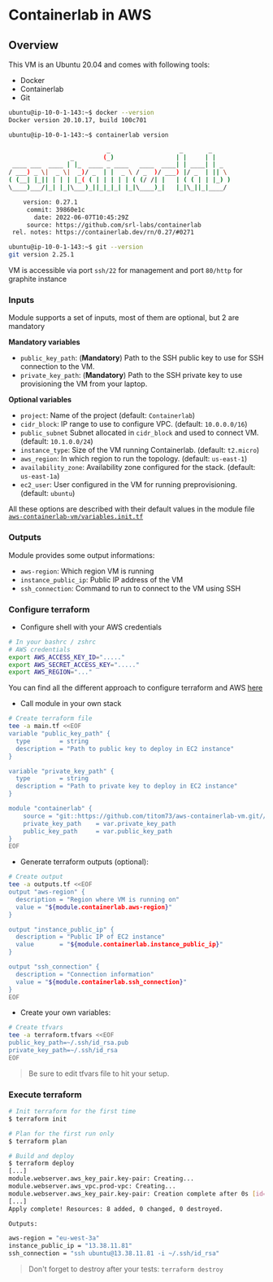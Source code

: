 # Containerlab in AWS

## Overview

This VM is an Ubuntu 20.04 and comes with following tools:

- Docker
- Containerlab
- Git

```bash
ubuntu@ip-10-0-1-143:~$ docker --version
Docker version 20.10.17, build 100c701

ubuntu@ip-10-0-1-143:~$ containerlab version

                           _                   _       _
                 _        (_)                 | |     | |
 ____ ___  ____ | |_  ____ _ ____   ____  ____| | ____| | _
/ ___) _ \|  _ \|  _)/ _  | |  _ \ / _  )/ ___) |/ _  | || \
( (__| |_|| | | | |_( ( | | | | | ( (/ /| |   | ( ( | | |_) )
\____)___/|_| |_|\___)_||_|_|_| |_|\____)_|   |_|\_||_|____/

    version: 0.27.1
     commit: 39860e1c
       date: 2022-06-07T10:45:29Z
     source: https://github.com/srl-labs/containerlab
 rel. notes: https://containerlab.dev/rn/0.27/#0271

ubuntu@ip-10-0-1-143:~$ git --version
git version 2.25.1
```

VM is accessible via port `ssh/22` for management and port `80/http` for graphite instance

### Inputs

Module supports a set of inputs, most of them are optional, but 2 are mandatory

__Mandatory variables__

- `public_key_path`: (__Mandatory__) Path to the SSH public key to use for SSH connection to the VM.
- `private_key_path`: (__Mandatory__) Path to the SSH private key to use provisioning the VM from your laptop.

__Optional variables__

- `project`: Name of the project (default: `Containerlab`)
- `cidr_block`: IP range to use to configure VPC. (default: `10.0.0.0/16`)
- `public_subnet` Subnet allocated in `cidr_block` and used to connect VM. (default: `10.1.0.0/24`)
- `instance_type`: Size of the VM running Containerlab. (default: `t2.micro`)
- `aws_region`: In which region to run the topology. (default: `us-east-1`)
- `availability_zone`: Availability zone configured for the stack. (default: `us-east-1a`)
- `ec2_user`: User configured in the VM for running preprovisioning. (default: `ubuntu`)

All these options are described with their default values in the module file [`aws-containerlab-vm/variables.init.tf`](aws-containerlab-vm/variables.init.tf)

### Outputs

Module provides some output informations:

- `aws-region`: Which region VM is running
- `instance_public_ip`: Public IP address of the VM
- `ssh_connection`: Command to run to connect to the VM using SSH

### Configure terraform

- Configure shell with your AWS credentials

```bash
# In your bashrc / zshrc
# AWS credentials
export AWS_ACCESS_KEY_ID="....."
export AWS_SECRET_ACCESS_KEY="....."
export AWS_REGION="..."
```

You can find all the different approach to configure terraform and AWS [here](https://registry.terraform.io/providers/hashicorp/aws/latest/docs#environment-variables)

- Call module in your own stack

```bash
# Create terraform file
tee -a main.tf <<EOF
variable "public_key_path" {
  type        = string
  description = "Path to public key to deploy in EC2 instance"
}

variable "private_key_path" {
  type        = string
  description = "Path to private key to deploy in EC2 instance"
}

module "containerlab" {
    source = "git::https://github.com/titom73/aws-containerlab-vm.git//aws-containerlab-vm/"
    private_key_path    = var.private_key_path
    public_key_path     = var.public_key_path
}
EOF
```

- Generate terraform outputs (optional):

```bash
# Create output
tee -a outputs.tf <<EOF
output "aws-region" {
  description = "Region where VM is running on"
  value = "${module.containerlab.aws-region}"
}

output "instance_public_ip" {
  description = "Public IP of EC2 instance"
  value       = "${module.containerlab.instance_public_ip}"
}

output "ssh_connection" {
  description = "Connection information"
  value = "${module.containerlab.ssh_connection}"
}
EOF
```

- Create your own variables:

```bash
# Create tfvars
tee -a terraform.tfvars <<EOF
public_key_path=~/.ssh/id_rsa.pub
private_key_path=~/.ssh/id_rsa
EOF
```

> Be sure to edit tfvars file to hit your setup.

### Execute terraform

```bash
# Init terraform for the first time
$ terraform init

# Plan for the first run only
$ terraform plan

# Build and deploy
$ terraform deploy
[...]
module.webserver.aws_key_pair.key-pair: Creating...
module.webserver.aws_vpc.prod-vpc: Creating...
module.webserver.aws_key_pair.key-pair: Creation complete after 0s [id=containerlab-demo-key-pair]
[...]
Apply complete! Resources: 8 added, 0 changed, 0 destroyed.

Outputs:

aws-region = "eu-west-3a"
instance_public_ip = "13.38.11.81"
ssh_connection = "ssh ubuntu@13.38.11.81 -i ~/.ssh/id_rsa"
```

> Don't forget to destroy after your tests: `terraform destroy`


